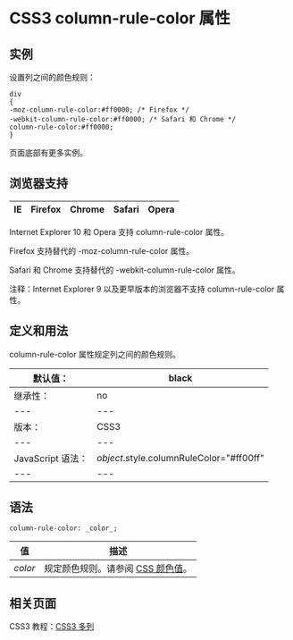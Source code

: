 # CSS3 column-rule-color 属性



## 实例

设置列之间的颜色规则：

```
div
{
-moz-column-rule-color:#ff0000; /* Firefox */
-webkit-column-rule-color:#ff0000; /* Safari 和 Chrome */
column-rule-color:#ff0000;
}

```

页面底部有更多实例。

## 浏览器支持

| IE | Firefox | Chrome | Safari | Opera |
| --- | --- | --- | --- | --- |

Internet Explorer 10 和 Opera 支持 column-rule-color 属性。

Firefox 支持替代的 -moz-column-rule-color 属性。

Safari 和 Chrome 支持替代的 -webkit-column-rule-color 属性。

注释：Internet Explorer 9 以及更早版本的浏览器不支持 column-rule-color 属性。

## 定义和用法

column-rule-color 属性规定列之间的颜色规则。

| 默认值： | black |
| --- | --- |
| 继承性： | no |
| --- | --- |
| 版本： | CSS3 |
| --- | --- |
| JavaScript 语法： | _object_.style.columnRuleColor="#ff00ff" |
| --- | --- |

## 语法

```
column-rule-color: _color_;
```

| 值 | 描述 |
| --- | --- |
| _color_ | 规定颜色规则。请参阅 [CSS 颜色值](/cssref/css_colors_legal.asp "CSS 合法颜色值")。 |

## 相关页面

CSS3 教程：[CSS3 多列](/css3/css3_multiple_columns.asp "CSS3 多列")



